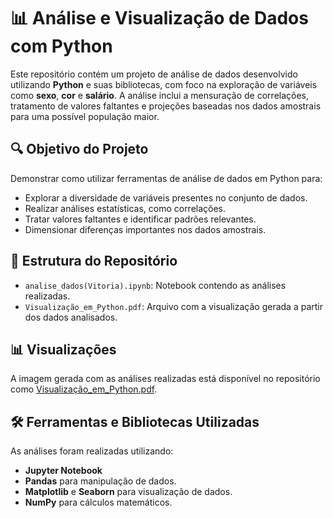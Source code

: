 # 📊 Análise e Visualização de Dados com Python  

Este repositório contém um projeto de análise de dados desenvolvido utilizando **Python** e suas bibliotecas, com foco na exploração de variáveis como **sexo**, **cor** e **salário**. A análise inclui a mensuração de correlações, tratamento de valores faltantes e projeções baseadas nos dados amostrais para uma possível população maior.  

## 🔍 Objetivo do Projeto  
Demonstrar como utilizar ferramentas de análise de dados em Python para:  
- Explorar a diversidade de variáveis presentes no conjunto de dados.  
- Realizar análises estatísticas, como correlações.  
- Tratar valores faltantes e identificar padrões relevantes.  
- Dimensionar diferenças importantes nos dados amostrais.  

## 📂 Estrutura do Repositório  
- `analise_dados(Vitoria).ipynb`: Notebook contendo as análises realizadas.  
- `Visualização_em_Python.pdf`: Arquivo com a visualização gerada a partir dos dados analisados.  

## 📊 Visualizações  
A imagem gerada com as análises realizadas está disponível no repositório como [Visualização_em_Python.pdf](./Visualização_em_Python.pdf).  

## 🛠️ Ferramentas e Bibliotecas Utilizadas  
As análises foram realizadas utilizando:  
- **Jupyter Notebook**  
- **Pandas** para manipulação de dados.  
- **Matplotlib** e **Seaborn** para visualização de dados.  
- **NumPy** para cálculos matemáticos.  


